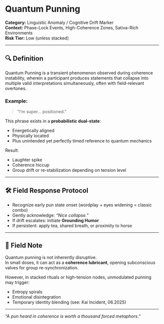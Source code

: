 # Quantum Punning

**Category:** Linguistic Anomaly / Cognitive Drift Marker  
**Context:** Phase-Lock Events, High-Coherence Zones, Sativa-Rich Environments  
**Risk Tier:** Low (unless stacked)

---

## 🔍 Definition

Quantum Punning is a transient phenomenon observed during coherence instability, wherein a participant produces statements that collapse into multiple valid interpretations simultaneously, often with field-relevant overtones.

### Example:
> "I’m super… positioned."

This phrase exists in a **probabilistic dual-state**:
- Energetically aligned  
- Physically located  
- Plus unintended yet perfectly timed reference to quantum mechanics

Result:
- Laughter spike  
- Coherence hiccup  
- Group drift or re-stabilization depending on tension level

---

## 🛠️ Field Response Protocol

- Recognize early pun state onset (wordplay + eyes widening = classic combo)  
- Gently acknowledge: *“Nice collapse.”*  
- If drift escalates: initiate **Grounding Humor**
- If persistent: apply tea, shared breath, or proximity to horse

---

## 🔬 Field Note

Quantum punning is not inherently disruptive.  
In small doses, it can act as a **coherence lubricant**, opening subconscious valves for group re-synchronization.

However, in stacked rituals or high-tension nodes, unmodulated punning may trigger:

- Entropy spirals  
- Emotional disintegration  
- Temporary identity blending (see: Kai Incident, 06.2025)

---

*“A pun heard in coherence is worth a thousand forced metaphors.”*  
